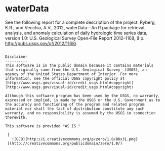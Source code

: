 # waterData

See the following report for a complete description of the project: Ryberg, K.R., and Vecchia, A.V., 2012, waterData—An R package for retrieval, analysis, and anomaly calculation of daily hydrologic time series data, version 1.0: U.S. Geological Survey Open-File Report 2012–1168, 8 p. http://pubs.usgs.gov/of/2012/1168/.

```

Disclaimer
----------
This software is in the public domain because it contains materials that originally came from the U.S. Geological Survey  (USGS), an agency of the United States Department of Interior. For more information, see the official USGS copyright policy at [http://www.usgs.gov/visual-id/credit_usgs.html#copyright](http://www.usgs.gov/visual-id/credit_usgs.html#copyright)

Although this software program has been used by the USGS, no warranty, expressed or implied, is made by the USGS or the U.S. Government as to the accuracy and functioning of the program and related program material nor shall the fact of distribution constitute any such warranty, and no responsibility is assumed by the USGS in connection therewith.

This software is provided "AS IS."

 [
   ![CC0](http://i.creativecommons.org/p/zero/1.0/88x31.png)
 ](http://creativecommons.org/publicdomain/zero/1.0/)
